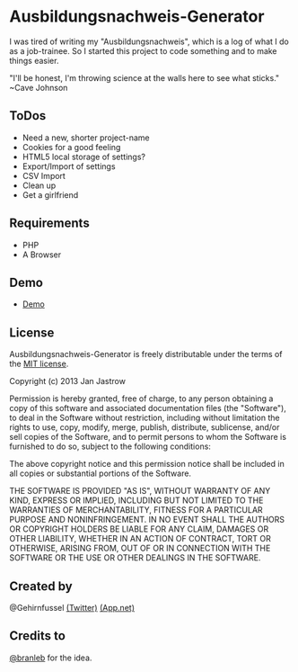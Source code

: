 # Ausbildungsnachweis-Generator

I was tired of writing my "Ausbildungsnachweis", which is a log of what I do as a job-trainee.
So I started this project to code something and to make things easier.

"I'll be honest, I'm throwing science at the walls here to see what sticks." ~Cave Johnson

## ToDos
* Need a new, shorter project-name
* Cookies for a good feeling
* HTML5 local storage of settings?
* Export/Import of settings
* CSV Import
* Clean up
* Get a girlfriend

## Requirements
* PHP
* A Browser

## Demo
* [Demo](http://j.mp/abn_gen)

## License

Ausbildungsnachweis-Generator is freely distributable under the terms of the [MIT license](http://www.opensource.org/licenses/mit-license.php).

Copyright (c) 2013 Jan Jastrow

Permission is hereby granted, free of charge, to any person obtaining a copy of this software and associated documentation files (the "Software"), to deal in the Software without restriction, including without limitation the rights to use, copy, modify, merge, publish, distribute, sublicense, and/or sell copies of the Software, and to permit persons to whom the Software is furnished to do so, subject to the following conditions:

The above copyright notice and this permission notice shall be included in all copies or substantial portions of the Software.

THE SOFTWARE IS PROVIDED "AS IS", WITHOUT WARRANTY OF ANY KIND, EXPRESS OR IMPLIED, INCLUDING BUT NOT LIMITED TO THE WARRANTIES OF MERCHANTABILITY, FITNESS FOR A PARTICULAR PURPOSE AND NONINFRINGEMENT. IN NO EVENT SHALL THE AUTHORS OR COPYRIGHT HOLDERS BE LIABLE FOR ANY CLAIM, DAMAGES OR OTHER LIABILITY, WHETHER IN AN ACTION OF CONTRACT, TORT OR OTHERWISE, ARISING FROM, OUT OF OR IN CONNECTION WITH THE SOFTWARE OR THE USE OR OTHER DEALINGS IN THE SOFTWARE.

## Created by
@Gehirnfussel [(Twitter)](http://twitter.com/gehirnfussel) [(App.net)](http://alpha.app.net/gehirnfussel)

## Credits to
[@branleb](https://twitter.com/branleb) for the idea.